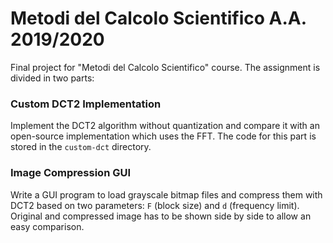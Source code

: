 # Metodi del Calcolo Scientifico A.A. 2019/2020
Final project for "Metodi del Calcolo Scientifico" course.
The assignment is divided in two parts:

### Custom DCT2 Implementation
Implement the DCT2 algorithm without quantization and compare it with an open-source implementation which uses the FFT.
The code for this part is stored in the `custom-dct` directory.

### Image Compression GUI
Write a GUI program to load grayscale bitmap files and compress them with DCT2 based on two parameters: `F` (block size) and `d` (frequency limit).
Original and compressed image has to be shown side by side to allow an easy comparison.
